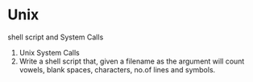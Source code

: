 # Unix
shell script and System Calls


1) Unix System Calls
2) Write a shell script that, given a filename as the argument will count vowels, blank spaces, characters, no.of lines and symbols.
